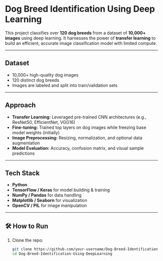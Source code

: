 # Dog Breed Identification Using Deep Learning

This project classifies over **120 dog breeds** from a dataset of **10,000+ images** using deep learning. It harnesses the power of **transfer learning** to build an efficient, accurate image classification model with limited compute.

---

## Dataset

- 10,000+ high-quality dog images
- 120 distinct dog breeds
- Images are labeled and split into train/validation sets

---

## Approach

- **Transfer Learning:** Leveraged pre-trained CNN architectures (e.g., ResNet50, EfficientNet, VGG16)
- **Fine-tuning:** Trained top layers on dog images while freezing base model weights (initially)
- **Image Preprocessing:** Resizing, normalization, and optional data augmentation
- **Model Evaluation:** Accuracy, confusion matrix, and visual sample predictions

---

## Tech Stack

- **Python** 
- **TensorFlow / Keras** for model building & training
- **NumPy / Pandas** for data handling
- **Matplotlib / Seaborn** for visualization
- **OpenCV / PIL** for image manipulation

---

## 🛠️ How to Run

1. Clone the repo:
   ```bash
   git clone https://github.com/your-username/Dog-Breed-Identification-Using-DeepLearning.git
   cd Dog-Breed-Identification-Using-DeepLearning
